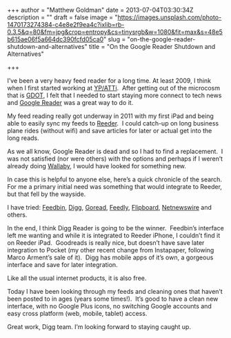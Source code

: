 +++
author = "Matthew Goldman"
date = 2013-07-04T03:30:34Z
description = ""
draft = false
image = "https://images.unsplash.com/photo-1470173274384-c4e8e2f9ea4c?ixlib=rb-0.3.5&q=80&fm=jpg&crop=entropy&cs=tinysrgb&w=1080&fit=max&s=48e5b615ae06f5a664dc390fcfd05ca0"
slug = "on-the-google-reader-shutdown-and-alternatives"
title = "On the Google Reader Shutdown and Alternatives"

+++


I’ve been a very heavy feed reader for a long time. At least 2009, I think when I first started working at [YP/ATTi](http://corporate.yp.com/).  After getting out of the microcosm that is [GDOT](http://www.greendot.com/), I felt that I needed to start staying more connect to tech news and [Google Reader](http://googlereader.blogspot.com/) was a great way to do it.

My feed reading really got underway in 2011 with my first iPad and being able to easily sync my feeds to [Reeder](http://reederapp.com/).  I could catch-up on long business plane rides (without wifi) and save articles for later or actual get into the long reads.

As we all know, Google Reader is dead and so I had to find a replacement.  I was not satisfied (nor were others) with the options and perhaps if I weren’t already doing [Wallaby](https://walla.by), I would have looked for something new.

In case this is helpful to anyone else, here’s a quick chronicle of the search. For me a primary initial need was something that would integrate to Reeder, but that fell by the wayside.

I have tried: [Feedbin](http://feedbin.me), [Digg](http://digg.com/reader), [Goread](http://www.goread.io/), [Feedly](http://feedly.com/), [Flipboard](http://flipboard.com/), [Netnewswire](http://netnewswireapp.com/) and others.

In the end, I think Digg Reader is going to be the winner.  Feedbin’s interface left me wanting and while it is integrated to Reeder iPhone, I couldn’t find it on Reeder iPad.  Goodreads is really nice, but doesn’t have save later integration to Pocket (my other recent change from Instapaper, following Marco Arment’s sale of it).  Digg has mobile apps of it’s own, a gorgeous interface and save for later integration.  

Like all the usual internet products, it is also free.

Today I have been looking through my feeds and cleaning ones that haven’t been posted to in ages (years some times!).  It’s good to have a clean new interface, with no Google Plus icons, no switching Google accounts and easy cross platform (web, mobile, tablet) access.

Great work, Digg team. I’m looking forward to staying caught up.

